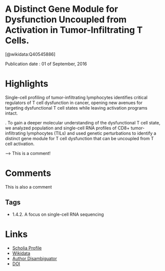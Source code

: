 
A Distinct Gene Module for Dysfunction Uncoupled from Activation in Tumor-Infiltrating T Cells.
===============================================================================================
  
  [@wikidata:Q40545886]  
  
Publication date : 01 of September, 2016  

# Highlights

Single-cell profiling of tumor-infiltrating
lymphocytes identifies critical regulators
of T cell dysfunction in cancer, opening
new avenues for targeting dysfunctional
T cell states while leaving activation
programs intact.

. To gain a deeper molecular understanding of the dysfunctional T cell state, we analyzed
population and single-cell RNA profiles of CD8+ tumor-infiltrating lymphocytes (TILs) and used genetic
perturbations to identify a distinct gene module for
T cell dysfunction that can be uncoupled from T cell
activation.

--> This is a comment! 
# Comments
 This is also a comment
 
## Tags
- 1.4.2. A focus on single-cell RNA sequencing 

# Links
  
 * [Scholia Profile](https://scholia.toolforge.org/work/Q40545886)  
 * [Wikidata](https://www.wikidata.org/wiki/Q40545886)  
 * [Author Disambiguator](https://author-disambiguator.toolforge.org/work_item_oauth.php?id=Q40545886&batch_id=&match=1&author_list_id=&doit=Get+author+links+for+work)  
 * [DOI](https://doi.org/10.1016/J.CELL.2016.08.052)  
